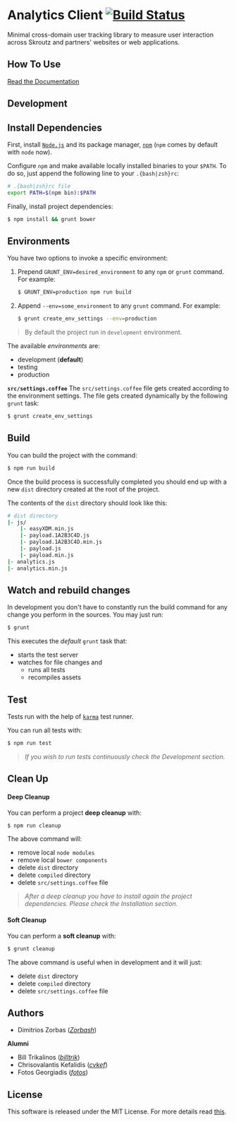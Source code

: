 # Analytics Client [![Build Status](https://travis-ci.org/skroutz/analytics.js.svg?branch=master)](https://travis-ci.org/skroutz/analytics.js)

Minimal cross-domain user tracking library to measure user interaction across Skroutz and partners' websites or web applications.

## How To Use

[Read the Documentation](http://developer.skroutz.gr/analytics/)

## Development

## Install Dependencies

First, install [`Node.js`](http://nodejs.org/) and its package manager, [`npm`](https://github.com/npm/npm) (`npm` comes by default with `node` now).

Configure `npm` and make available locally installed binaries to your `$PATH`. To do so, just append the following line to your `.{bash|zsh}rc`:

```bash
# .{bash|zsh}rc file
export PATH=$(npm bin):$PATH
```

Finally, install project dependencies:

```bash
$ npm install && grunt bower
```

## Environments

You have two options to invoke a specific environment:

 1. Prepend `GRUNT_ENV=desired_environment` to any `npm` or `grunt` command. For example:
    ```bash
    $ GRUNT_ENV=production npm run build
    ```

 2. Append `--env=some_environment` to any `grunt` command. For example:
    ```bash
    $ grunt create_env_settings --env=production
    ```

> By default the project run in `development` environment.

The available *environments* are:

 - development (**default**)
 - testing
 - production

**`src/settings.coffee`**
The `src/settings.coffee` file gets created according to the environment settings. The file gets created dynamically by the following `grunt` task:

```bash
$ grunt create_env_settings
```

## Build

You can build the project with the command:

```bash
$ npm run build
```

Once the build process is successfully completed you should end up with a new `dist` directory created at the root of the project. 

The contents of the `dist` directory should look like this:

```bash
# dist directory
|- js/
    |- easyXDM.min.js
    |- payload.1A2B3C4D.js
    |- payload.1A2B3C4D.min.js
    |- payload.js
    |- payload.min.js
|- analytics.js
|- analytics.min.js
```

## Watch and rebuild changes

In development you don't have to constantly run the build command for
any change you perform in the sources. You may just run:

```bash
$ grunt
```

This executes the *default* `grunt` task that:

- starts the test server
- watches for file changes and
    - runs all tests
    - recompiles assets

## Test

Tests run with the help of [`karma`](http://karma-runner.github.io/) test runner.

You can run all tests with:

```bash
$ npm run test
```

> *If you wish to run tests continuously check the Development section.*

## Clean Up

#### Deep Cleanup
You can perform a project **deep cleanup** with:

```bash
$ npm run cleanup
```

The above command will:

 -  remove local `node modules`
 -  remove local `bower components`
 -  delete `dist` directory
 -  delete `compiled` directory
 -  delete `src/settings.coffee` file

> *After a deep cleanup you have to install again the project dependencies. Please check the Installation section.*

#### Soft Cleanup
You can perform a **soft cleanup** with:

```bash
$ grunt cleanup
```

The above command is useful when in development and it will just:

 -  delete `dist` directory
 -  delete `compiled` directory
 -  delete `src/settings.coffee` file

## Authors

- Dimitrios Zorbas (*[Zorbash](https://github.com/Zorbash)*)

**Alumni**

- Bill Trikalinos (*[billtrik](https://github.com/billtrik)*)
- Chrisovalantis Kefalidis (*[cvkef](https://github.com/cvkef)*)
- Fotos Georgiadis (*[fotos](https://github.com/fotos)*)

## License

This software is released under the MIT License. For more details read [this](https://github.com/skroutz/analytics.js/blob/master/LICENSE.txt).
